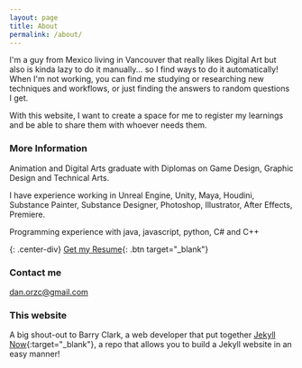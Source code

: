 ```yaml
---
layout: page
title: About
permalink: /about/
---
```


I'm a guy from Mexico living in Vancouver that really likes Digital Art but also is kinda lazy to do it manually... so I find ways to do it automatically! When I'm not working, you can find me studying or researching new techniques and workflows, or just finding the answers to random questions I get.

With this website, I want to create a space for me to register my learnings and be able to share them with whoever needs them.

### More Information

Animation and Digital Arts graduate with Diplomas on Game Design, Graphic Design and Technical Arts. 

I have experience working in Unreal Engine, Unity, Maya, Houdini, Substance Painter, Substance Designer, Photoshop, Illustrator, After Effects, Premiere. 

Programming experience with java, javascript, python, C# and C++

{: .center-div}
[Get my Resume](/assets/DanielOrozco_Resume.pdf){: .btn target="_blank"}

### Contact me

[dan.orzc@gmail.com](mailto:dan.orzc@gmail.com)

### This website

A big shout-out to Barry Clark, a web developer that put together [Jekyll Now](https://www.jekyllnow.com/){:target="_blank"}, a repo that allows you to build a Jekyll website in an easy manner!